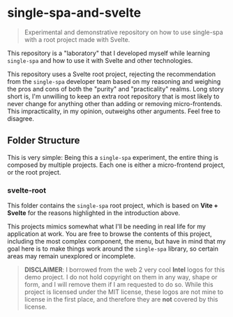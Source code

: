 # single-spa-and-svelte

> Experimental and demonstrative repository on how to use single-spa with a root project made with Svelte.

This repository is a "laboratory" that I developed myself while learning `single-spa` and how to use it with Svelte 
and other technologies.

This repository uses a Svelte root project, rejecting the recommendation from the `single-spa` developer team based 
on my reasoning and weighing the pros and cons of both the "purity" and "practicality" realms.  Long story short is, 
I'm unwilling to keep an extra root repository that is most likely to never change for anything other than adding or 
removing micro-frontends.  This impracticality, in my opinion, outweighs other arguments.  Feel free to disagree.

## Folder Structure

This is very simple:  Being this a `single-spa` experiment, the entire thing is composed by multiple projects.  Each 
one is either a micro-frontend project, or the root project.

### svelte-root

This folder contains the `single-spa` root project, which is based on **Vite + Svelte** for the reasons highlighted in 
the introduction above.

This projects mimics somewhat what I'll be needing in real life for my application at work.  You are free to browse 
the contents of this project, including the most complex component, the menu, but have in mind that my goal here is to 
make things work around the `single-spa` library, so certain areas may remain unexplored or incomplete.

> **DISCLAIMER**:  I borrowed from the web 2 very cool **Intel** logos for this demo project.  I do not hold copyright 
on them in any way, shape or form, and I will remove them if I am requested to do so.  While this project is licensed 
under the MIT license, these logos are not mine to license in the first place, and therefore they are **not** covered 
by this license.

